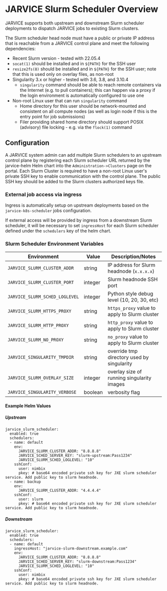 # JARVICE Slurm Scheduler Overview

JARVICE supports both upstream and downstream Slurm scheduler deployments to dispatch JARVICE jobs
to existing Slurm clusters.

The Slurm scheduler head node must have a public or private IP address that is reachable from
a JARVICE control plane and meet the following dependencies:
* Recent Slurm version - tested with 22.05.4
* `socat(1)` should be installed and in `${PATH}` for the SSH user
* `resize2fs(8)` should be installed and in `${PATH}` for the SSH user; note that this is used only on overlay files, as non-root
* Singularity 3.x or higher - tested with 3.6, 3.8, and 3.10.4
    * `singularity` command should be able to reach remote containers via the Internet (e.g. to pull containers); this can happen via a proxy if the login environment is automatically configured to use one
* Non-root Linux user that can run `singularity` command
    * Home directory for this user should be network-mounted and consistent on all compute nodes (as well as login node if this is the entry point for job submissions)
    * Filer providing shared home directory should support POSIX (advisory) file locking - e.g. via the `flock(1)` command

## Configuration

A JARVICE system admin can add multiple Slurm schedulers to an upstream control plane by registering
each Slurm scheduler URL returned by the jarvice-helm Helm chart into the
`Administration->Clusters` page on the portal. Each Slurm Cluster is required to have
a non-root Linux user's private SSH key to enable communication with the control plane.
The public SSH key should be added to the Slurm clusters authorized keys file.

### External job access via ingress

Ingress is automatically setup on upstream deployments based on the `jarvice-k8s-scheduler` jobs configuration.

If external access will be provided by ingress from a downstream Slurm scheduler, it will be
necessary to set `ingressHost` for each Slurm scheduler defined under the `schedulers` key of the helm chart.

### Slurm Scheduler Environment Variables

Environment|Value|Description/Notes
---|---|---
`JARVICE_SLURM_CLUSTER_ADDR`|string|IP address for Slurm headnode (`x.x.x.x`)
`JARVICE_SLURM_CLUSTER_PORT`|integer|Slurm headnode SSH port
`JARVICE_SLURM_SCHED_LOGLEVEL`|integer|Python style debug level (10, 20, 30, etc)
`JARVICE_SLURM_HTTPS_PROXY`|string|`https_proxy` value to apply to Slurm cluster 
`JARVICE_SLURM_HTTP_PROXY`|string|`http_proxy` value to apply to Slurm cluster
`JARVICE_SLURM_NO_PROXY`|string|`no_proxy` value to apply to Slurm cluster
`JARVICE_SINGULARITY_TMPDIR`|string|override tmp directory used by singularity
`JARVICE_SLURM_OVERLAY_SIZE`|integer|overlay size of running singularity images
`JARVICE_SINGULARITY_VERBOSE`|boolean|verbosity flag

#### Example Helm Values

##### Upstream

```
jarvice_slurm_scheduler:
  enabled: true
  schedulers:
  - name: default
    env:
      JARVICE_SLURM_CLUSTER_ADDR: "8.8.8.8"
      JARVICE_SCHED_SERVER_KEY: "slurm-upstream:Pass1234"
      JARVICE_SLURM_SCHED_LOGLEVEL: "10"
    sshConf:
      user: nimbix
      pkey: # base64 encoded private ssh key for JXE slurm scheduler service. Add public key to slurm headnode.
  - name: backup
    env:
      JARVICE_SLURM_CLUSTER_ADDR: "4.4.4.4"
    sshConf:
      user: slurm
      pkey: # base64 encoded private ssh key for JXE slurm scheduler service. Add public key to slurm headnode.      
```

##### Downstream 

```
jarvice_slurm_scheduler:
  enabled: true
  schedulers:
  - name: default
    ingressHost: "jarvice-slurm-downstream.example.com"
    env:
      JARVICE_SLURM_CLUSTER_ADDR: "8.8.8.8"
      JARVICE_SCHED_SERVER_KEY: "slurm-downstream:Pass1234"
      JARVICE_SLURM_SCHED_LOGLEVEL: "10"
    sshConf:
      user: nimbix
      pkey: # base64 encoded private ssh key for JXE slurm scheduler service. Add public key to slurm headnode.
```
